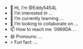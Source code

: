 - 👋 Hi, I’m @Eddy5454L
- 👀 I’m interested in ...
- 🌱 I’m currently learning ...
- 💞️ I’m looking to collaborate on ...
- 📫 How to reach me `0969DA ...
- 😄 Pronouns: ...
- ⚡ Fun fact: ...

<!---
Eddy5454L/Eddy5454L is a ✨ special ✨ repository because its `README.md` (this file) appears on your GitHub profile.
You can click the Preview link to take a look at your changes.
--->
